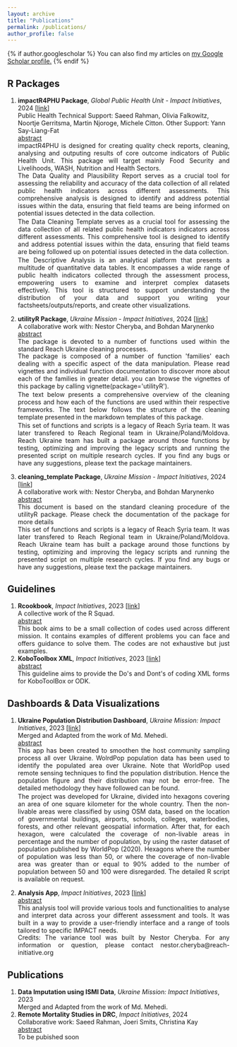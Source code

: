 ```yaml
---
layout: archive
title: "Publications"
permalink: /publications/
author_profile: false
---
```

<script src="https://ajax.googleapis.com/ajax/libs/jquery/3.5.1/jquery.min.js"></script>
<script>
  $(document).ready(function () {
    $(".abstract").hide();
    $(".button").on("click", function () {
        $(this).next(".abstract").slideToggle(400);
    });
});
</script>

<script src="/assets/scripts/copyCode.js"></script>

<style>
.abstract{text-align:justify; }
.button{ text-align:justify; }
</style>

{% if author.googlescholar %}
  You can also find my articles on <u><a href="{{author.googlescholar}}">my Google Scholar profile</a>.</u>
{% endif %}
## R Packages

<ol>

<div id="1">
<li> <b>impactR4PHU Package</b>, <em>Global Public Health Unit - Impact Initiatives</em>, 2024 [<a href="https://github.com/impact-initiatives/impactR4PHU">link</a>]
  <br>Public Health Technical Support: Saeed Rahman, Olivia Falkowitz, Noortje Gerritsma, Martin Njoroge, Michele Citton. Other Support: Yann Say-Liang-Fat
<div class='button' data-content="toggle-text"><a href="#8">abstract</a></div>
<div class='abstract'>
impactR4PHU is designed for creating quality check reports, cleaning, analysing and outputing results of core outcome indicators of Public Health Unit. This package will target mainly Food Security and Livelihoods, WASH, Nutrition and Health Sectors.
<p style="margin-top: -0.1%;">
The Data Quality and Plausibility Report serves as a crucial tool for assessing the reliability and accuracy of the data collection of all related public health indicators across different assessments. This comprehensive analysis is designed to identify and address potential issues within the data, ensuring that field teams are being informed on potential issues detected in the data collection.
</p>
<p style="margin-top: -2.5%;">
The Data Cleaning Template serves as a crucial tool for assessing the data collection of all related public health indicators indicators across different assessments. This comprehensive tool is designed to identify and address potential issues within the data, ensuring that field teams are being followed up on potential issues detected in the data collection.
</p>
<p style="margin-top: -2.5%;">
The Descriptive Analysis is an analytical platform that presents a multitude of quantitative data tables. It encompasses a wide range of public health indicators collected through the assessment process, empowering users to examine and interpret complex datasets effectively. This tool is structured to support understanding the distribution of your data and support you writing your factsheets/outputs/reports, and create other visualizations.
</p>
</div></li></div>

<div id="2">
<li> <b>utilityR Package</b>, <em>Ukraine Mission - Impact Initiatives</em>, 2024 [<a href="https://github.com/REACH-WoU/utilityR">link</a>]
  <br>A collaborative work with: Nestor Cheryba, and Bohdan Marynenko
<div class='button' data-content="toggle-text"><a href="#8">abstract</a></div>
<div class='abstract'>
The package is devoted to a number of functions used within the standard Reach Ukraine cleaning processes.
<p style="margin-top: -0.1%;">
 The package is composed of a number of function 'families' each dealing with a specific aspect of the data manipulation. Please read vignettes and individual function documentation to discover more about each of the families in greater detail. you can browse the vignettes of this package by calling vignette(package='utilityR'). 
</p>
<p style="margin-top: -2.5%;">
The text below presents a comprehensive overview of the cleaning process and how each of the functions are used within their respective frameworks. The text below follows the structure of the cleaning template presented in the markdown templates of this package.
</p>
<p style="margin-top: -2.5%">
This set of functions and scripts is a legacy of Reach Syria team. It was later transfered to Reach Regional team in Ukraine/Poland/Moldova. Reach Ukraine team has built a package around those functions by testing, optimizing and improving the legacy scripts and running the presented script on multiple research cycles. If you find any bugs or have any suggestions, please text the package maintainers.
</p>
</div></li></div>

<div id="3">
<li> <b>cleaning_template Package</b>, <em>Ukraine Mission - Impact Initiatives</em>, 2024 [<a href="https://github.com/REACH-WoU/cleaning_template">link</a>]
  <br>A collaborative work with: Nestor Cheryba, and Bohdan Marynenko
<div class='button' data-content="toggle-text"><a href="#8">abstract</a></div>
<div class='abstract'>
This document is based on the standard cleaning procedure of the utilityR package. Please check the documentation of the package for more details
<p style="margin-top: -0.1%;">
This set of functions and scripts is a legacy of Reach Syria team. It was later transfered to Reach Regional team in Ukraine/Poland/Moldova. Reach Ukraine team has built a package around those functions by testing, optimizing and improving the legacy scripts and running the presented script on multiple research cycles. If you find any bugs or have any suggestions, please text the package maintainers.
</p>
</div></li></div>

</ol>


## Guidelines

<ol>
<div id="4">
<li> <b>Rcookbook</b>, <em>Impact Initiatives</em>, 2023 [<a href="https://github.com/impact-initiatives/rcookbook">link</a>]
  <br>A collective work of the R Squad.
<div class='button' data-content="toggle-text"><a href="#8">abstract</a></div>
<div class='abstract'>
This book aims to be a small collection of codes used across different mission. It contains examples of different problems you can face and offers guidance to solve them. The codes are not exhaustive but just examples.
</div></li></div>

<div id="2">
<li> <b>KoboToolbox XML</b>, <em>Impact Initiatives</em>, 2023 [<a href="https://github.com/REACH-WoU/kobo_guidelines">link</a>]
<div class='button' data-content="toggle-text"><a href="#8">abstract</a></div>
<div class='abstract'>
This guideline aims to provide the Do's and Dont's of coding XML forms for KoboToolBox or ODK.
</div></li></div>
</ol>

## Dashboards & Data Visualizations

<ol>
<div id="4">
<li> <b>Ukraine Population Distribution Dashboard</b>, <em>Ukraine Mission: Impact Initiatives</em>, 2023 [<a href="https://abrahamazar.shinyapps.io/UKR_population_distribution_dashboard">link</a>]
  <br>Merged and Adapted from the work of Md. Mehedi. 
<div class='button' data-content="toggle-text"><a href="#8">abstract</a></div>
<div class='abstract'>
<p style="margin-top: -0.1%;">
 This app has been created to smoothen the host community sampling process all over Ukraine. WolrdPop population data has been used to identify the populated area over Ukraine. Note that WorldPop used remote sensing techniques to find the population distribution. Hence the population figure and their distribution may not be error-free. The detailed methodology they have followed can be found.
</p>
<p style="margin-top: -2.5%;">
The project was developed for Ukraine, divided into hexagons covering an area of one square kilometer for the whole country. Then the non-livable areas were classified by using OSM data, based on the location of governmental buildings, airports, schools, colleges, waterbodies, forests, and other relevant geospatial information. After that, for each hexagon, were calculated the coverage of non-livable areas in percentage and the number of population, by using the raster dataset of population published by WorldPop (2020). Hexagons where the number of population was less than 50, or where the coverage of non-livable area was greater than or equal to 90% added to the number of population between 50 and 100 were disregarded. The detailed R script is available on request.
</p>
</div></li></div>

<div id="2">
<li> <b>Analysis App</b>, <em>Impact Initiatives</em>, 2023 [<a href="https://impact-initiatives.shinyapps.io/tabularAPP/">link</a>]
<div class='button' data-content="toggle-text"><a href="#8">abstract</a></div>
<div class='abstract'>
This analysis tool will provide various tools and functionalities to analyse and interpret data across your different assessment and tools. It was built in a way to provide a user-friendly interface and a range of tools tailored to specific IMPACT needs.
<p style="margin-top: -0.1%;">
Credits: 
The variance tool was built by Nestor Cheryba. For any information or question, please contact nestor.cheryba@reach-initiative.org
</p>
</div></li></div>
</ol>

## Publications

<ol>
<div id="4">
<li> <b>Data Imputation using ISMI Data</b>, <em>Ukraine Mission: Impact Initiatives</em>, 2023 
  <br>Merged and Adapted from the work of Md. Mehedi. 
<!-- <div class='button' data-content="toggle-text"><a href="#8">abstract</a></div>
<div class='abstract'>
ADD DESCRIPTION HERE
</div></li></div> -->

<div id="2">
<li> <b>Remote Mortality Studies in DRC</b>, <em>Impact Initiatives</em>, 2024
 <!-- [<a href="https://github.com/REACH-WoU/kobo_guidelines">link</a>] -->
  <br>Collaborative work: Saeed Rahman, Joeri Smits, Christina Kay
<div class='button' data-content="toggle-text"><a href="#8">abstract</a></div>
<div class='abstract'>
To be pubished soon
</div></li></div>
</ol>





<!-- 
{% include base_path %}

{% for post in site.publications reversed %}
  {% include archive-single.html %}
{% endfor %}
-->